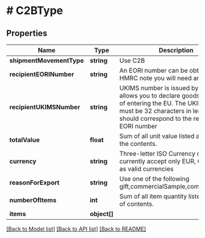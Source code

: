 # # C2BType

## Properties

Name | Type | Description | Notes
------------ | ------------- | ------------- | -------------
**shipmentMovementType** | **string** | Use C2B |
**recipientEORINumber** | **string** | An EORI number can be obtained from HMRC note you will need an XI EORI | [optional]
**recipientUKIMSNumber** | **string** | UKIMS number is issued by HMRC and allows you to declare goods not at risk of entering the EU. The UKIMS number must be 32 characters in length. This should correspond to the recipient EORI number | [optional]
**totalValue** | **float** | Sum of all unit value listed as part of the contents. |
**currency** | **string** | Three-letter ISO Currency code. We currently accept only EUR, GBP &amp; USD as valid currencies | [optional]
**reasonForExport** | **string** | Use one of the following gift,commercialSample,commercialSale | [optional]
**numberOfItems** | **int** | Sum of all item quantity listed as part of contents. |
**items** | **object[]** |  | [optional]

[[Back to Model list]](../../README.md#models) [[Back to API list]](../../README.md#endpoints) [[Back to README]](../../README.md)
